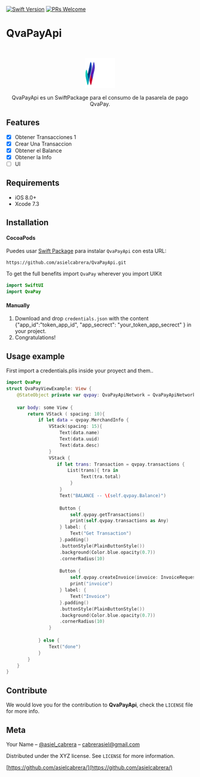 
[![Swift Version][swift-image]][swift-url]
[![PRs Welcome](https://img.shields.io/badge/PRs-welcome-brightgreen.svg?style=flat-square)](http://makeapullrequest.com)

# QvaPayApi
<br />
<p align="center">
  <a href="https://github.com/asielcabrera/
QvaPayApi">
    <img src="Sources/QvaPay/qvapay-logo-l.png" alt="Logo" width="80" height="80">
  </a>
  <p align="center">
    QvaPayApi es un SwiftPackage para el consumo de la pasarela de pago QvaPay.
  </p>
</p>

## Features

- [x] Obtener Transacciones 1
- [x] Crear Una Transaccion
- [x] Obtener el Balance
- [x] Obtener la Info
- [ ] UI

## Requirements

- iOS 8.0+
- Xcode 7.3

## Installation

#### CocoaPods
Puedes usar [Swift Package](http://cocoapods.org/) para instalar `QvaPayApi` con esta URL:

```git
https://github.com/asielcabrera/QvaPayApi.git
```

To get the full benefits import `QvaPay` wherever you import UIKit

``` swift
import SwiftUI
import QvaPay
```
#### Manually
1. Download and drop ```credentials.json``` with the content {"app_id":"token_app_id", "app_secrect": "your_token_app_secrect" } in your project.  
2. Congratulations!  

## Usage example
First import a credentials.plis inside your proyect and them..


```swift
import QvaPay
struct QvaPayViewExample: View {
    @StateObject private var qvpay: QvaPayApiNetwork = QvaPayApiNetwork()
    
    var body: some View {
        return VStack ( spacing: 10){
            if let data = qvpay.MerchandInfo {
                VStack(spacing: 15){
                    Text(data.name)
                    Text(data.uuid)
                    Text(data.desc)
                }
                VStack {
                   if let trans: Transaction = qvpay.transactions {
                       List(trans){ tra in
                            Text(tra.total)
                        }
                    }
                    Text("BALANCE -- \(self.qvpay.Balance)")
                    
                    Button {
                        self.qvpay.getTransactions()
                        print(self.qvpay.transactions as Any)
                    } label: {
                        Text("Get Transaction")
                    }.padding()
                    .buttonStyle(PlainButtonStyle())
                    .background(Color.blue.opacity(0.7))
                    .cornerRadius(10)

                    Button {
                        self.qvpay.createInvoice(invoice: InvoiceRequest(amount: 45, description: "prueba numero uno"))
                        print("invoice")
                    } label: {
                        Text("Invoice")
                    }.padding()
                    .buttonStyle(PlainButtonStyle())
                    .background(Color.blue.opacity(0.7))
                    .cornerRadius(10)
                }
                
            } else {
                Text("done")
            }
        }
    }
}

```

## Contribute

We would love you for the contribution to **QvaPayApi**, check the ``LICENSE`` file for more info.

## Meta

Your Name – [@asiel_cabrera](https://twitter.com/asiel_cabrera) – cabrerasiel@gmail.com

Distributed under the XYZ license. See ``LICENSE`` for more information.

[https://github.com/asielcabrera/](https://github.com/asielcabrera/)

[swift-image]:https://img.shields.io/badge/swift-3.0-orange.svg
[swift-url]: https://swift.org/
